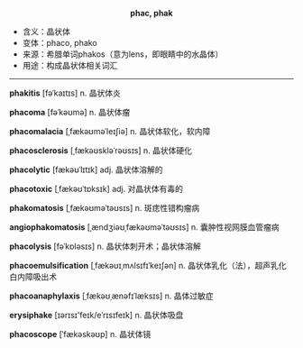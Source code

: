 
**<center>phac, phak</center>**

- <span class="definition">含义：晶状体</span>
- <span class="definition">变体：phaco, phako</span>
- <span class="definition">来源：希腊单词phakos（意为lens，即眼睛中的水晶体）</span>
- <span class="definition">用途：构成晶状体相关词汇</span>


---


<span class="vocabulary">**phakitis**</span> [fəˈkaɪtɪs] n. 晶状体炎

<span class="vocabulary">**phacoma**</span> [fəˈkəʊmə] n. 晶状体瘤

<span class="vocabulary">**phacomalacia**</span> [ˌfækəʊməˈleɪʃiə] n. 晶状体软化，软内障

<span class="vocabulary">**phacosclerosis**</span> [ˌfækəʊskləˈrəʊsɪs] n. 晶状体硬化

<span class="vocabulary">**phacolytic**</span> [fækəʊˈlɪtɪk] adj. 晶状体溶解的

<span class="vocabulary">**phacotoxic**</span> [ˌfækəʊˈtɒksɪk] adj. 对晶状体有毒的 

<span class="vocabulary">**phakomatosis**</span> [ˌfækəʊməˈtəʊsɪs] n. 斑痣性错构瘤病

<span class="vocabulary">**angiophakomatosis**</span> [ˌændʒiəʊˌfækəʊməˈtəʊsɪs] n. 囊肿性视网膜血管瘤病

<span class="vocabulary">**phacolysis**</span> [fəˈkɒlәsɪs] n. 晶状体刺开术；晶状体溶解

<span class="vocabulary">**phacoemulsification**</span> [ˌfækəʊɪˌmʌlsɪfɪˈkeɪʃən] n. 晶状体乳化（法），超声乳化白内障吸出术

<span class="vocabulary">**phacoanaphylaxis**</span> [ˌfækəʊˌænəfɪˈlæksɪs] n. 晶体过敏症

<span class="vocabulary">**erysiphake**</span> [ɪərɪsɪ'feɪk/eˈrɪsɪfeɪk] n. 晶状体吸盘

<span class="vocabulary">**phacoscope**</span> [ˈfækəskəʊp] n. 晶状体镜